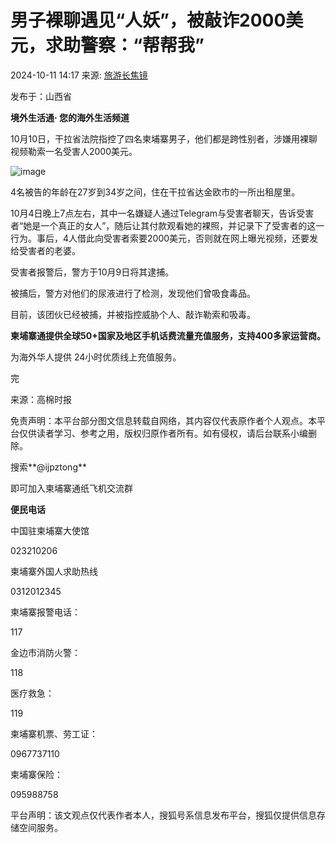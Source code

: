 # 男子裸聊遇见“人妖”，被敲诈2000美元，求助警察：“帮帮我”

2024-10-11 14:17 来源: [旅游长焦镜](https://www.sohu.com/?spm=smpc.content-abroad.content.1.1737573205336v6NKWSa)

发布于：山西省

**境外生活通· 您的海外生活频道**

10月10日，干拉省法院指控了四名柬埔寨男子，他们都是跨性别者，涉嫌用裸聊视频勒索一名受害人2000美元。

![image](https://q6.itc.cn/q_70/images03/20241011/100e3baf25af49658db17fd49fa12b63.jpeg)

4名被告的年龄在27岁到34岁之间，住在干拉省达金欧市的一所出租屋里。

10月4日晚上7点左右，其中一名嫌疑人通过Telegram与受害者聊天，告诉受害者“她是一个真正的女人”，随后让其付款观看她的裸照，并记录下了受害者的这一行为。事后，4人借此向受害者索要2000美元，否则就在网上曝光视频，还要发给受害者的老婆。

受害者报警后，警方于10月9日将其逮捕。

被捕后，警方对他们的尿液进行了检测，发现他们曾吸食毒品。

目前，该团伙已经被捕，并被指控威胁个人、敲诈勒索和吸毒。

**柬埔寨通提供全球50+国家及地区手机话费流量充值服务，支持400多家运营商。**

为海外华人提供 24小时优质线上充值服务。

完

来源：高棉时报

免责声明：本平台部分图文信息转载自网络，其内容仅代表原作者个人观点。本平台仅供读者学习、参考之用，版权归原作者所有。如有侵权，请后台联系小编删除。

搜索**@ijpztong**

即可加入柬埔寨通纸飞机交流群

**便民电话**

中国驻柬埔寨大使馆

023210206

柬埔寨外国人求助热线

0312012345

柬埔寨报警电话：

117

金边市消防火警：

118

医疗救急：

119

柬埔寨机票、劳工证：

0967737110

柬埔寨保险：

095988758

平台声明：该文观点仅代表作者本人，搜狐号系信息发布平台，搜狐仅提供信息存储空间服务。
<!-- tcd_original_link https://www.sohu.com/a/815568734_121119240 -->
